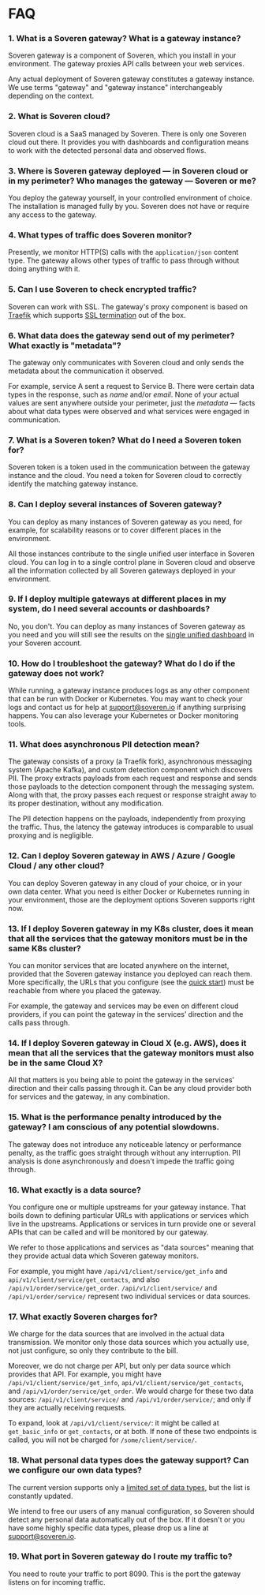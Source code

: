 # FAQ

### 1. What is a Soveren gateway? What is a gateway instance?
    
Soveren gateway is a component of Soveren, which you install in your environment. The gateway proxies API calls between your web services. 
    
Any actual deployment of Soveren gateway constitutes a gateway instance. We use terms "gateway" and "gateway instance" interchangeably depending on the context.


### 2. What is Soveren cloud?
    
Soveren cloud is a SaaS managed by Soveren. There is only one Soveren cloud out there. 
It provides you with dashboards and configuration means to work with the detected personal data and observed flows.

    
### 3. Where is Soveren gateway deployed — in Soveren cloud or in my perimeter? Who manages the gateway — Soveren or me?

You deploy the gateway yourself, in your controlled environment of choice. 
The installation is managed fully by you. Soveren does not have or require any access to the gateway.
    

### 4. What types of traffic does Soveren monitor?

Presently, we monitor HTTP(S) calls with the `application/json` content type. The gateway allows other types of traffic to pass through without doing anything with it.


### 5. Can I use Soveren to check encrypted traffic?

Soveren can work with SSL. The gateway's proxy component is based on [Traefik](https://traefik.io) which supports [SSL termination](https://doc.traefik.io/traefik/routing/routers/#tls) out of the box.

### 6. What data does the gateway send out of my perimeter? What exactly is "metadata"?

The gateway only communicates with Soveren cloud and only sends the metadata about the communication it observed.  
    
For example, service A sent a request to Service B. There were certain data types in the response, such as *name* and/or *email*. 
None of your actual values are sent anywhere outside your perimeter, just the *metadata* — facts about what data types were observed and what services were engaged in communication.


### 7. What is a Soveren token? What do I need a Soveren token for? 

Soveren token is a token used in the communication between the gateway instance and the cloud. 
You need a token for Soveren cloud to correctly identify the matching gateway instance. 


### 8. Can I deploy several instances of Soveren gateway?

You can deploy as many instances of Soveren gateway as you need, for example, for scalability reasons or to cover different places in the environment. 

All those instances contribute to the single unified user interface in Soveren cloud. 
You can log in to a single control plane in Soveren cloud and observe all the information collected by all Soveren gateways deployed in your environment.


### 9. If I deploy multiple gateways at different places in my system, do I need several accounts or dashboards?

No, you don't. You can deploy as many instances of Soveren gateway as you need and you will still see the results on the [single unified dashboard](https://app.soveren.io/) in your Soveren account.


### 10. How do I troubleshoot the gateway? What do I do if the gateway does not work?
    
While running, a gateway instance produces logs as any other component that can be run with Docker or Kubernetes. 
You may want to check your logs and contact us for help at [support@soveren.io](mailto:support@soveren.io) if anything surprising happens.
You can also leverage your Kubernetes or Docker monitoring tools.


### 11. What does asynchronous PII detection mean?

The gateway consists of a proxy (a Traefik fork), asynchronous messaging system (Apache Kafka), and custom detection component which discovers PII. 
The proxy extracts payloads from each request and response and sends those payloads to the detection component through the messaging system. 
Along with that, the proxy passes each request or response straight away to its proper destination, without any modification. 

The PII detection happens on the payloads, independently from proxying the traffic. 
Thus, the latency the gateway introduces is comparable to usual proxying and is negligible.

### 12. Can I deploy Soveren gateway in AWS / Azure / Google Cloud / any other cloud?

You can deploy Soveren gateway in any cloud of your choice, or in your own data center. 
What you need is either Docker or Kubernetes running in your environment, those are the deployment options Soveren supports right now.


###  13. If I deploy Soveren gateway in my K8s cluster, does it mean that all the services that the gateway monitors must be in the same K8s cluster?

You can monitor services that are located anywhere on the internet, provided that the Soveren gateway instance you deployed can reach them. 
More specifically, the URLs that you configure (see the [quick start](../../getting-started/quick-start)) must be reachable from where you placed the gateway.

For example, the gateway and services may be even on different cloud providers, if you can point the gateway in the services’ direction and the calls pass through.


### 14. If I deploy Soveren gateway in Cloud X (e.g. AWS), does it mean that all the services that the gateway monitors must also be in the same Cloud X? 

All that matters is you being able to point the gateway in the services’ direction and their calls passing through it. 
Can be any cloud provider both for services and the gateway, in any combination.

### 15. What is the performance penalty introduced by the gateway? I am conscious of any potential slowdowns.

The gateway does not introduce any noticeable latency or performance penalty, as the traffic goes straight through without any interruption. 
PII analysis is done asynchronously and doesn't impede the traffic going through.

### 16. What exactly is a data source?
You configure one or multiple upstreams for your gateway instance. 
That boils down to defining particular URLs with applications or services which live in the upstreams. 
Applications or services in turn provide one or several APIs that can be called and will be monitored by our gateway.

We refer to those applications and services as "data sources" meaning that they provide actual data which Soveren gateway monitors.

For example, you might have `/api/v1/client/service/get_info` and `api/v1/client/service/get_contacts`, and also `/api/v1/order/service/get_order`. 
`/api/v1/client/service/` and `/api/v1/order/service/` represent two individual services or data sources.


### 17. What exactly Soveren charges for?

We charge for the data sources that are involved in the actual data transmission. We monitor only those data sources which you actually use, not just configure, so only they contribute to the bill.

Moreover, we do not charge per API, but only per data source which provides that API.
For example, you might have `/api/v1/client/service/get_info`, `api/v1/client/service/get_contacts`, and `/api/v1/order/service/get_order`.
We would charge for these two data sources: `/api/v1/client/service/` and `/api/v1/order/service/`; and only if they are actually receiving requests.

To expand, look at `/api/v1/client/service/`: it might be called at `get_basic_info` or `get_contacts`, or at both. 
If none of these two endpoints is called, you will not be charged for `/some/client/service/`.

### 18. What personal data types does the gateway support? Can we configure our own data types?

The current version supports only a [limited set of data types](../../dashboards/overview/#pii-types), but the list is constantly updated. 

We intend to free our users of any manual configuration, so Soveren should detect any personal data automatically out of the box.
If it doesn't or you have some highly specific data types, please drop us a line at [support@soveren.io](mailto:support@soveren.io).

### 19. What port in Soveren gateway do I route my traffic to?

You need to route your traffic to port 8090. This is the port the gateway listens on for incoming traffic.

    









